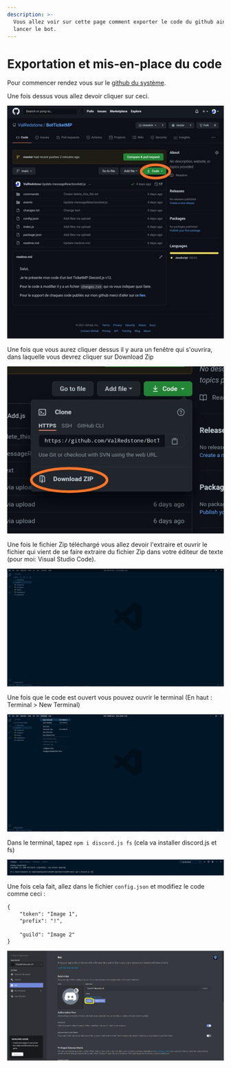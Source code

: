```yaml
---
description: >-
  Vous allez voir sur cette page comment exporter le code du github ainsi que de
  lancer le bot.
---
```


# Exportation et mis-en-place du code

Pour commencer rendez vous sur le [github du système](https://github.com/ValRedstone/BotTicketMP/tree/main).  
  
Une fois dessus vous allez devoir cliquer sur ceci.

![](../.gitbook/assets/image6.jpg)

Une fois que vous aurez cliquer dessus il y aura un fenêtre qui s'ouvrira, dans laquelle vous devrez cliquer sur Download Zip

![](../.gitbook/assets/image7.jpg)

Une fois le fichier Zip téléchargé vous allez devoir l'extraire et ouvrir le fichier qui vient de se faire extraire du fichier Zip dans votre éditeur de texte \(pour moi: Visual Studio Code\).

![](../.gitbook/assets/image8.png)

Une fois que le code est ouvert vous pouvez ouvrir le terminal \(En haut : Terminal &gt; New Terminal\)

![](../.gitbook/assets/image9.png)

Dans le terminal, tapez `npm i discord.js fs` \(cela va installer discord.js et fs\)

![](../.gitbook/assets/image10.png)

Une fois cela fait, allez dans le fichier `config.json` et modifiez le code comme ceci :

```text
{
    "token": "Image 1",
    "prefix": "!",

    "guild": "Image 2"
}
```

![](../.gitbook/assets/image11.png)

